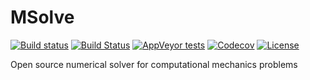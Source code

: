 # MSolve
[![Build status](https://ci.appveyor.com/api/projects/status/t5r974ksx56cefwk?svg=true)](https://ci.appveyor.com/project/dimtsap/msolve)
[![Build Status](https://travis-ci.org/dimtsap/MSolve.svg?branch=develop)](https://travis-ci.org/dimtsap/MSolve)
[![AppVeyor tests](https://img.shields.io/appveyor/tests/NZSmartie/coap-net-iu0to.svg)](https://ci.appveyor.com/project/dimtsap/msolve)
[![Codecov](https://img.shields.io/codecov/c/github/codecov/example-python.svg)](https://codecov.io/gh/dimtsap/MSolve/branch/develop)
[![License](https://img.shields.io/badge/License-Apache%202.0-blue.svg)](https://opensource.org/licenses/Apache-2.0)

Open source numerical solver for computational mechanics problems
